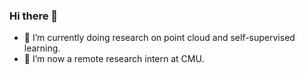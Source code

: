 ### Hi there 👋

<!--
**QuLiao1117/QuLiao1117** is a ✨ _special_ ✨ repository because its `README.md` (this file) appears on your GitHub profile.

Here are some ideas to get you started:


- 🤔 I’m looking for help with ...
- 💬 Ask me about ...
- 📫 How to reach me: ...
- 😄 Pronouns: ...
- ⚡ Fun fact: ...
- 👯 
-->
- 🔭 I’m currently doing research on point cloud and self-supervised learning.
- 🌱 I’m now a remote research intern at CMU.

